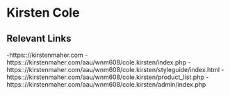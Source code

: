 # Kirsten Cole

## Relevant Links
-https:://kirstenmaher.com
-https:://kirstenmaher.com/aau/wnm608/cole.kirsten/index.php
-https:://kirstenmaher.com/aau/wnm608/cole.kirsten/styleguide/index.html
-https:://kirstenmaher.com/aau/wnm608/cole.kirsten/product_list.php
-https:://kirstenmaher.com/aau/wnm608/cole.kirsten/admin/index.php


